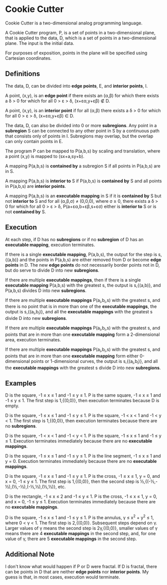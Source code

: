 Cookie Cutter
=============
Cookie Cutter is a two-dimensional analog programming language.

A Cookie Cutter program, P, is a set of points in a two-dimensional plane, that
is applied to the data, D, which is a set of points in a two-dimensional plane.
The input is the initial data.

For purposes of exposition, points in the plane will be specified using
Cartesian coordinates.

Definitions
-----------
The data, D, can be divided into **edge points**, E, and **interior points**,
I.

A point, (x,y), is an **edge point** if there exists an (α,β) for which there
exists a δ > 0 for which for all 0 > ε > δ, (x+εα,y+εβ) ∉ D.

A point, (x,y), is an **interior point** if for all (α,β) there exists a δ > 0
for which for all 0 > ε > δ, (x+εα,y+εβ) ∈ D.

The data, D, can also be divided into 0 or more **subregions**.  Any point in a
**subregion** S can be connected to any other point in S by a continuous path
that consists only of points in I.  Subregions may overlap, but the overlap can
only contain points in E.

The program P can be mapped to P(a,b,s) by scaling and translation, where a
point (x,y) is mapped to (sx+a,sy+b).

A mapping P(a,b,s) is **contained by** a subregion S if all points in P(a,b,s)
are in S.

A mapping P(a,b,s) is **interior to** S if P(a,b,s) is **contained by** S and
all points in P(a,b,s) are **interior points**.

A mapping P(a,b,s) is an **executable mapping** in S if it is **contained by**
S but not **interior to** S and for all (α,β,σ) ≠ (0,0,0), where σ ≥ 0, there
exists a δ > 0 for which for all 0 > ε > δ, P(a+εα,b+εβ,s+εσ) either is
**interior to** S or is not **contained by** S.

Execution
---------
At each step, if D has no **subregions** or if no **subregion** of D has an
**executable mapping**, execution terminates.

If there is a single **executable mapping**, P(a,b,s), the output for the
step is s,{(a,b)} and the points in P(a,b,s) are either removed from D or
become **edge points** in D.  The new **edge points** do not necessarily
border points not in D, but do serve to divide D into new **subregions**.

If there are multiple **executable mappings**, then if there is a single
**executable mapping** P(a,b,s) with the greatest s, the output is s,{(a,b)},
and P(a,b,s) divides D into new **subregions**.

If there are multiple **executable mappings** P(a<sub>i</sub>,b<sub>i</sub>,s)
with the greatest s, and there is no point that is in more than one of the
**executable mappings**, the output is s,{(a<sub>i</sub>,b<sub>i</sub>)},
and all the **executable mappings** with the greatest s divide D into new
**subregions**.

If there are multiple **executable mappings** P(a<sub>i</sub>,b<sub>i</sub>,s)
with the greatest s, and points that are in more than one **executable
mapping** form a 2-dimensional area, execution terminates.

If there are multiple **executable mappings** P(a<sub>i</sub>,b<sub>i</sub>,s)
with the greatest s, and points that are in more than one **executable
mapping** form either 0-dimensional points or 1-dimensional curves, the output
is s,{(a<sub>i</sub>,b<sub>i</sub>)}, and all the **executable mappings** with
the greatest s divide D into new **subregions**.

Examples
--------
D is the square, -1 ≤ x ≤ 1 and -1 ≤ y ≤ 1.
P is the same square, -1 ≤ x ≤ 1 and -1 ≤ y ≤ 1.
The first step is 1,{(0,0)}, then execution terminates because D is empty.

D is the square, -1 ≤ x ≤ 1 and -1 ≤ y ≤ 1.
P is the square, -1 < x < 1 and -1 < y < 1.
The first step is 1,{(0,0)}, then execution terminates because there are no
**subregions**.

D is the square, -1 < x < 1 and -1 < y < 1.
P is the square, -1 ≤ x ≤ 1 and -1 ≤ y ≤ 1.
Execution terminates immediately because there are no **executable mappings**.

D is the square, -1 ≤ x ≤ 1 and -1 ≤ y ≤ 1.
P is the line segment, -1 ≤ x ≤ 1 and y = 0.
Execution terminates immediately because there are no **executable mappings**.

D is the square, -1 ≤ x ≤ 1 and -1 ≤ y ≤ 1.
P is the cross, -1 ≤ x ≤ 1, y = 0, and x = 0, -1 ≤ y ≤ 1.
The first step is 1,{(0,0)}, then
the second step is ½,{(-½,-½),(½,-½),(-½,½),(½,½)},
etc.

D is the rectangle, -1 ≤ x ≤ 2 and -1 ≤ y ≤ 1.
P is the cross, -1 ≤ x ≤ 1, y = 0, and x = 0, -1 ≤ y ≤ 1.
Execution terminates immediately because there are no **executable mappings**.

D is the square, -1 ≤ x ≤ 1 and -1 ≤ y ≤ 1.
P is the annulus, γ ≤ x<sup>2</sup> + y<sup>2</sup> ≤ 1, where 0 < γ < 1.
The first step is 2,{(0,0)}.  Subsequent steps depend on γ.  Larger values
of γ means the second step is 2γ,{(0,0)}, smaller values of γ means there
are 4 **executable mappings** in the second step, and, for one value of γ,
there are 5 **executable mappings** in the second step.

Additional Note
---------------
I don't know what would happen if P or D were fractal.  If D is fractal, there
can be points in D that are neither **edge points** nor **interior points**.
My guess is that, in most cases, execution would terminate.
